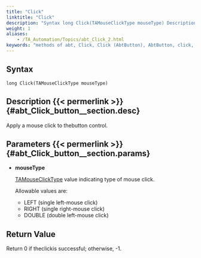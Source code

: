 ```yaml
--- 
title: "Click"
linktitle: "Click"
description: "Syntax long Click(TAMouseClickType mouseType) Description Apply a mouse click to the button control. Parameters mouseType TAMouseClickType value indicating type of mouse click. Allowable values are: ..."
weight: 1
aliases: 
    - /TA_Automation/Topics/abt_Click_2.html
keywords: "methods of abt, Click, Click (AbtButton), AbtButton, click, abtbutton click, left click on button, right click on button, double click on button"
---
```


## Syntax

`long Click(TAMouseClickType mouseType)`

## Description {{< permerlink >}} {#abt_Click_button__section.desc} 

Apply a mouse click to thebutton control.

## Parameters {{< permerlink >}} {#abt_Click_button__section.params} 

-   **mouseType**

    [TAMouseClickType](/automation-guide/action-based-testing-language/testarchitect-automation-classes/automation-classes/abt-object-classes/tamouseclicktype) value indicating type of mouse click.

    Allowable values are:

    -   LEFT \(single left-mouse click\)
    -   RIGHT \(single right-mouse click\)
    -   DOUBLE \(double left-mouse click\)

## Return Value

Return 0 if theclickis successful; otherwise, -1.


